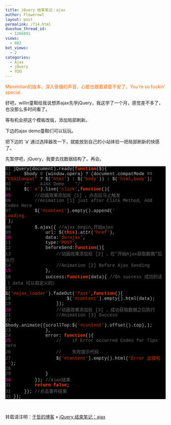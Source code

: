 ```yaml
---
title: jQuery 结束笔记：ajax
author: Flowerowl
layout: post
permalink: /714.html
duoshuo_thread_id:
  - 1266891
views:
  - 882
bot_views:
  - 2
categories:
  - Ajax
  - jQuery
  - 代码
---
```

<span style="color: #ff6600;">Maximilian的版本，深入骨髓的声音，心脏也跟着紧蹙不安了，You&#8217;re so fuckin&#8217; special.</span>

好吧，willin童鞋给我说想弄ajax先学jQuery，我这学了一个月，感觉差不多了，也没那么多时间看了。

等有机会把这个模板改版，添加局部刷新。

下边的ajax demo童鞋们可以玩玩。

把下边的 &#8216;a&#8217; 通过选择器改一下，就能放到自己的小站体验一把局部刷新的快感了。

先暂停吧，jQuery，我要去找数据结构了。再会。

<div class="source" style="font-family: '[object HTMLOptionElement]', Consolas, 'Lucida Console', 'Courier New'; color: #c0c0c0; background-color: #000000;">
  <span style="color: #696969;">01</span> <span style="color: #c0c0c0;">jQuery</span>(<span style="color: #c0c0c0;">document</span><span style="color: #c0c0c0;">).</span><span style="color: #c0c0c0;">ready</span>(<span style="color: #ff4400; font-weight: bold;">function</span>(<span style="color: #c0c0c0;">$</span><span style="color: #c0c0c0;">){</span><br /> <span style="color: #696969;">02</span>     <span style="color: #c0c0c0;">$body</span> <span style="color: #c0c0c0;">=</span> (<span style="color: #c0c0c0;">window</span><span style="color: #c0c0c0;">.</span><span style="color: #c0c0c0;">opera</span>) <span style="color: #c0c0c0;">?</span> (<span style="color: #c0c0c0;">document</span><span style="color: #c0c0c0;">.</span><span style="color: #c0c0c0;">compatMode</span> <span style="color: #c0c0c0;">==</span> <span style="color: #d13800;">&#8220;CSS1Compat&#8221;</span> <span style="color: #c0c0c0;">?</span> <span style="color: #c0c0c0;">$</span>(<span style="color: #d13800;">&#8216;html&#8217;</span>) <span style="color: #c0c0c0;">:</span> <span style="color: #c0c0c0;">$</span>(<span style="color: #d13800;">&#8216;body&#8217;</span>)) <span style="color: #c0c0c0;">:</span> <span style="color: #c0c0c0;">$</span>(<span style="color: #d13800;">&#8216;html,body&#8217;</span>);<br /> <span style="color: #696969;">03</span>     <span style="color: #696969;">/*    AJAX Demo    */</span><br /> <span style="color: #696969;">04</span>     <span style="color: #c0c0c0;">$</span>(<span style="color: #d13800;">&#8216; a&#8217;</span><span style="color: #c0c0c0;">).</span><span style="color: #c0c0c0;">live</span>(<span style="color: #d13800;">&#8216;click&#8217;</span><span style="color: #c0c0c0;">,</span><span style="color: #ff4400; font-weight: bold;">function</span><span style="color: #c0c0c0;">(){</span><br /> <span style="color: #f810b0;">05</span>         <span style="color: #696969;">//动画效果添加处 [1] ，点击后马上触发</span><br /> <span style="color: #696969;">06</span>         <span style="color: #696969;">//Animation [1] just after Click Method, Add Codes Here</span><br /> <span style="color: #696969;">07</span>         <span style="color: #c0c0c0;">$</span>(<span style="color: #d13800;">&#8216;#content&#8217;</span><span style="color: #c0c0c0;">).</span><span style="color: #c0c0c0;">empty</span><span style="color: #c0c0c0;">().</span><span style="color: #c0c0c0;">append</span>(<span style="color: #d13800;">&#8216;<div id=&#8221;ajax_loader&#8221;><div id=&#8221;ajax_text&#8221;>Loading&#8230;</div></div>&#8217;</span>);<br /> <span style="color: #696969;">08</span>         <span style="color: #c0c0c0;">$</span><span style="color: #c0c0c0;">.</span><span style="color: #c0c0c0;">ajax</span><span style="color: #c0c0c0;">({</span> <span style="color: #696969;">//ajax begin,开始ajax</span><br /> <span style="color: #696969;">09</span>             <span style="color: #c0c0c0;">url</span><span style="color: #c0c0c0;">:</span> <span style="color: #c0c0c0;">$</span>(<span style="color: #ff4400; font-weight: bold;">this</span><span style="color: #c0c0c0;">).</span><span style="color: #c0c0c0;">attr</span>(<span style="color: #d13800;">&#8216;href&#8217;</span><span style="color: #c0c0c0;">),</span><br /> <span style="color: #f810b0;">10</span>             <span style="color: #c0c0c0;">data</span><span style="color: #c0c0c0;">:</span><span style="color: #d13800;">&#8216;do=ajax&#8217;</span><span style="color: #c0c0c0;">,</span><br /> <span style="color: #696969;">11</span>             <span style="color: #c0c0c0;">type</span><span style="color: #c0c0c0;">:</span><span style="color: #d13800;">&#8216;POST&#8217;</span><span style="color: #c0c0c0;">,</span><br /> <span style="color: #696969;">12</span>             <span style="color: #c0c0c0;">beforeSend</span><span style="color: #c0c0c0;">:</span><span style="color: #ff4400; font-weight: bold;">function</span><span style="color: #c0c0c0;">(){</span><br /> <span style="color: #696969;">13</span>                 <span style="color: #696969;">//动画效果添加处 [2] ，在"开始Ajax获取数据"后执行</span><br /> <span style="color: #696969;">14</span>                 <span style="color: #696969;">//Animation [2] Before Ajax Sending</span><br /> <span style="color: #f810b0;">15</span>             <span style="color: #c0c0c0;">},</span><br /> <span style="color: #696969;">16</span>             <span style="color: #c0c0c0;">success</span><span style="color: #c0c0c0;">:</span><span style="color: #ff4400; font-weight: bold;">function</span>(<span style="color: #c0c0c0;">data</span><span style="color: #c0c0c0;">){</span> <span style="color: #696969;">//On success 成功的话（ data 可以自定义的）</span><br /> <span style="color: #696969;">17</span>                 <span style="color: #c0c0c0;">$</span>(<span style="color: #d13800;">&#8216;#ajax_loader&#8217;</span><span style="color: #c0c0c0;">).</span><span style="color: #c0c0c0;">fadeOut</span>(<span style="color: #d13800;">&#8216;fast&#8217;</span><span style="color: #c0c0c0;">,</span><span style="color: #ff4400; font-weight: bold;">function</span><span style="color: #c0c0c0;">(){</span><br /> <span style="color: #696969;">18</span>                     <span style="color: #c0c0c0;">$</span>(<span style="color: #d13800;">&#8216;#content&#8217;</span><span style="color: #c0c0c0;">).</span><span style="color: #c0c0c0;">empty</span><span style="color: #c0c0c0;">().</span><span style="color: #c0c0c0;">html</span>(<span style="color: #c0c0c0;">data</span>);<br /> <span style="color: #696969;">19</span>                 <span style="color: #c0c0c0;">});</span><br /> <span style="color: #f810b0;">20</span>                 <span style="color: #696969;">//动画效果添加处 [3] ，成功获取数据之后执行</span><br /> <span style="color: #696969;">21</span>                 <span style="color: #696969;">//Animation [3] Success </span><br /> <span style="color: #696969;">22</span>                 <span style="color: #c0c0c0;">$body</span><span style="color: #c0c0c0;">.</span><span style="color: #c0c0c0;">animate</span><span style="color: #c0c0c0;">({</span><span style="color: #c0c0c0;">scrollTop</span><span style="color: #c0c0c0;">:</span><span style="color: #c0c0c0;">$</span>(<span style="color: #d13800;">&#8216;#content&#8217;</span><span style="color: #c0c0c0;">).</span><span style="color: #c0c0c0;">offset</span><span style="color: #c0c0c0;">().</span><span style="color: #c0c0c0;">top</span><span style="color: #c0c0c0;">},</span><span style="color: #c0c0c0;"></span>);<br /> <span style="color: #696969;">23</span>             <span style="color: #c0c0c0;">},</span><br /> <span style="color: #696969;">24</span>             <span style="color: #c0c0c0;">error</span><span style="color: #c0c0c0;">:</span> <span style="color: #ff4400; font-weight: bold;">function</span><span style="color: #c0c0c0;">(){</span><br /> <span style="color: #f810b0;">25</span>                 <span style="color: #696969;">//    if Error occurred Codes for Tips here </span><br /> <span style="color: #696969;">26</span>                 <span style="color: #696969;">//    失败提示代码</span><br /> <span style="color: #696969;">27</span>                 <span style="color: #c0c0c0;">$</span>(<span style="color: #d13800;">&#8216;#content&#8217;</span><span style="color: #c0c0c0;">).</span><span style="color: #c0c0c0;">empty</span><span style="color: #c0c0c0;">().</span><span style="color: #c0c0c0;">html</span>(<span style="color: #d13800;">&#8216;Error 出错啦~&#8217;</span>);<br /> <span style="color: #696969;">28</span><br /> <span style="color: #696969;">29</span>             <span style="color: #c0c0c0;">}</span><br /> <span style="color: #f810b0;">30</span>         <span style="color: #c0c0c0;">});</span> <span style="color: #696969;">//ajax结束</span><br /> <span style="color: #696969;">31</span>         <span style="color: #ff4400; font-weight: bold;">return</span> <span style="color: #ff4400; font-weight: bold;">false</span>;<br /> <span style="color: #696969;">32</span>     <span style="color: #c0c0c0;">});</span> <span style="color: #696969;">//点击事件结束</span><br /> <span style="color: #696969;">33</span> <span style="color: #c0c0c0;">});</span>
</div>

&nbsp;

转载请注明：[于哲的博客][1] &raquo; [jQuery 结束笔记：ajax][2]

 [1]: http://lazynight.me
 [2]: http://lazynight.me/714.html